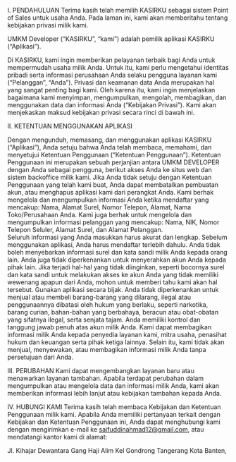 I. PENDAHULUAN
Terima kasih telah memilih KASIRKU sebagai sistem Point of Sales untuk usaha Anda. Pada laman ini, kami akan memberitahu tentang kebijakan privasi milik kami.

UMKM Developer (“KASIRKU”, “kami”) adalah pemilik aplikasi KASIRKU (“Aplikasi”).

Di KASIRKU, kami ingin memberikan pelayanan terbaik bagi Anda untuk mempermudah usaha milik Anda. Untuk itu, kami perlu mengetahui identitas pribadi serta informasi perusahaan Anda selaku pengguna layanan kami (“Pelanggan”, “Anda”). Privasi dan keamanan data Anda merupakan hal yang sangat penting bagi kami. 
Oleh karena itu, kami ingin menjelaskan bagaimana kami menyimpan, mengumpulkan, mengolah, membagikan, dan menggunakan data dan informasi Anda (“Kebijakan Privasi”). Kami akan menjekaskan maksud kebijakan privasi secara rinci di bawah ini.

II. KETENTUAN MENGGUNAKAN APLIKASI

Dengan mengunduh, memasang, dan menggunakan aplikasi KASIRKU (“Aplikasi”), Anda setuju bahwa Anda telah membaca, memahami, dan menyetujui Ketentuan Penggunaan (“Ketentuan Penggunaan”). 
Ketentuan Penggunaan ini merupakan sebuah perjanjian antara UMKM DEVELOPER dengan Anda sebagai pengguna, berikut akses Anda ke situs web dan sistem backoffice milik kami. 
Jika Anda tidak setuju dengan Ketentuan Penggunaan yang telah kami buat, Anda dapat membatalkan pembuatan akun, atau menghapus aplikasi kami dari perangkat Anda. 
Kami berhak mengelola dan mengumpulkan informasi Anda ketika mendaftar yang mencakup: Nama, Alamat Surel, Nomor Telepon, Alamat, Nama Toko/Perusahaan Anda. 
Kami juga berhak untuk mengelola dan mengumpulkan informasi pelanggan yang mencakup: Nama, NIK, Nomor Telepon Seluler, Alamat Surel, dan Alamat Pelanggan.  
Seluruh informasi yang Anda masukkan harus akurat dan lengkap.
Sebelum menggunakan aplikasi, Anda harus mendaftar terlebih dahulu. Anda tidak boleh menyebarkan informasi surel dan kata sandi milik Anda kepada orang lain. 
Anda juga tidak diperkenankan untuk menyerahkan akun Anda kepada pihak lain. Jika terjadi hal-hal yang tidak diinginkan, seperti bocornya surel dan kata sandi untuk melakukan akses ke akun Anda yang tidak memiliki wewenang apapun dari Anda, mohon untuk memberi tahu kami akan hal tersebut. 
Gunakan aplikasi secara bijak. Anda tidak diperkenankan untuk menjual atau membeli barang-barang yang dilarang, ilegal atau penggunaannya dibatasi oleh hukum yang berlaku, seperti narkotika, barang curian, bahan-bahan yang berbahaya, beracun  atau obat-obatan yang sifatnya ilegal, serta senjata tajam.
Anda memiliki kontrol dan tanggung jawab penuh atas akun milik Anda.
Kami dapat membagikan informasi milik Anda kepada penyedia layanan kami, mitra usaha, penasihat hukum dan keuangan serta pihak ketiga lainnya. 
Selain itu, kami tidak akan menjual, menyewakan, atau membagikan informasi milik Anda tanpa persetujuan dari Anda.

III. PERUBAHAN
Kami dapat mengembangkan layanan baru atau menawarkan layanan tambahan. 
Apabila terdapat perubahan dalam mengumpulkan atau mengelola data dan informasi milik Anda, kami akan memberikan informasi lebih lanjut atau kebijakan tambahan kepada Anda.

IV. HUBUNGI KAMI
Terima kasih telah membaca Kebijakan dan Ketentuan Penggunaan milik kami. 
Apabila Anda memiliki pertanyaan terkait dengan Kebijakan dan Ketentuan Penggunaan ini, Anda dapat menghubungi kami dengan mengirimkan e-mail ke saifuddinahmad12@gmail.com, atau mendatangi kantor kami di alamat:


Jl. Kihajar Dewantara Gang Haji Alim Kel Gondrong Tangerang Kota
Banten, 
